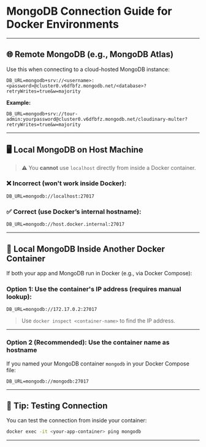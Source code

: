 # MongoDB Connection Guide for Docker Environments

---

## 🌐 Remote MongoDB (e.g., MongoDB Atlas)

Use this when connecting to a cloud-hosted MongoDB instance:

```env
DB_URL=mongodb+srv://<username>:<password>@cluster0.v6dfbfz.mongodb.net/<database>?retryWrites=true&w=majority
```

**Example:**

```env
DB_URL=mongodb+srv://tour-admin:yourpassword@cluster0.v6dfbfz.mongodb.net/cloudinary-multer?retryWrites=true&w=majority
```

---

## 🖥️ Local MongoDB on Host Machine

> ⚠️ You **cannot** use `localhost` directly from inside a Docker container.

### ❌ Incorrect (won't work inside Docker):

```env
DB_URL=mongodb://localhost:27017
```

### ✅ Correct (use Docker’s internal hostname):

```env
DB_URL=mongodb://host.docker.internal:27017
```

---

## 🐳 Local MongoDB Inside Another Docker Container

If both your app and MongoDB run in Docker (e.g., via Docker Compose):

### Option 1: Use the container's IP address (requires manual lookup):

```env
DB_URL=mongodb://172.17.0.2:27017
```

> Use `docker inspect <container-name>` to find the IP address.

---

### Option 2 (Recommended): Use the container name as hostname

If you named your MongoDB container `mongodb` in your Docker Compose file:

```env
DB_URL=mongodb://mongodb:27017
```

---

## 🧪 Tip: Testing Connection

You can test the connection from inside your container:

```bash
docker exec -it <your-app-container> ping mongodb
```

---
